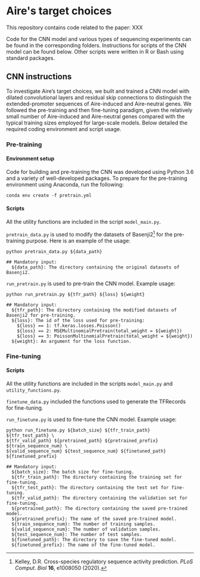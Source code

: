 # Aire's target choices

This repository contains code related to the paper: XXX

Code for the CNN model and various types of sequencing experiments can be found in the corresponding folders. Instructions for scripts of the CNN model can be found below. Other scripts were written in R or Bash using standard packages.

## CNN instructions
To investigate Aire’s target choices, we built and trained a CNN model with dilated convolutional layers and residual skip connections to distinguish the extended-promoter sequences of Aire-induced and Aire-neutral genes. We followed the pre-training and then fine-tuning paradigm, given the relatively small number of Aire-induced and Aire-neutral genes compared with the typical training sizes employed for large-scale models. Below detailed the required coding environment and script usage.

### Pre-training
#### Environment setup
Code for building and pre-training the CNN was developed using Python 3.6 and a variety of well-developed packages. To prepare for the pre-training environment using Anaconda, run the following:
```
conda env create -f pretrain.yml
```
#### Scripts
All the utility functions are included in the script `model_main.py`.

`pretrain_data.py` is used to modify the datasets of Basenji2[^1] for the pre-training purpose. Here is an example of the usage:
```
python pretrain_data.py ${data_path}

## Mandatory input:
  ${data_path}: The directory containing the original datasets of Basenji2.
```

`run_pretrain.py` is used to pre-train the CNN model. Example usage:
```
python run_pretrain.py ${tfr_path} ${loss} ${weight}

## Mandatory input:
  ${tfr_path}: The directory containing the modified datasets of Basenji2 for pre-training.
  ${loss}: The id of the loss used for pre-training: 
    ${loss} == 1: tf.keras.losses.Poisson()
    ${loss} == 2: MSEMultinomialPretrain(total_weight = ${weight})
    ${loss} == 3: PoissonMultinomialPretrain(total_weight = ${weight})
  ${weight}: An argument for the loss function.
```
### Fine-tuning
#### Scripts
All the utility functions are included in the scripts `model_main.py` and `utility_functions.py`.

`finetune_data.py` included the functions used to generate the TFRecords for fine-tuning.

`run_finetune.py` is used to fine-tune the CNN model. Example usage:
```
python run_finetune.py ${batch_size} ${tfr_train_path} ${tfr_test_path} \
${tfr_valid_path} ${pretrained_path} ${pretrained_prefix} ${train_sequence_num} \
${valid_sequence_num} ${test_sequence_num} ${finetuned_path} ${finetuned_prefix}

## Mandatory input:
  ${batch_size}: The batch size for fine-tuning.
  ${tfr_train_path}: The directory containing the training set for fine-tuning.
  ${tfr_test_path}: The directory containing the test set for fine-tuning.
  ${tfr_valid_path}: The directory containing the validation set for fine-tuning.
  ${pretrained_path}: The directory containing the saved pre-trained model.
  ${pretrained_prefix}: The name of the saved pre-trained model.
  ${train_sequence_num}: The number of training samples.
  ${valid_sequence_num}: The number of validation samples.
  ${test_sequence_num}: The number of test samples.
  ${finetuned_path}: The directory to save the fine-tuned model.
  ${finetuned_prefix}: The name of the fine-tuned model.
```


[^1]: Kelley, D.R. Cross-species regulatory sequence activity prediction. _PLoS Comput. Biol_ **16**, e1008050 (2020).
